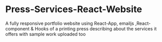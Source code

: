 # Press-Services-React-Website
A fully responsive portfolio website using React-App, emailjs ,React-component  &amp; Hooks of a printing press describing about the services it offers with sample work uploaded too
